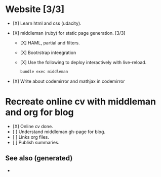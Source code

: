 # Website \[3/3\]

  - \[X\] Learn html and css (udacity).

  - \[X\] middleman (ruby) for static page generation. \[3/3\]
    
      - \[X\] HAML, partial and filters.
    
      - \[X\] Bootrstrap inteegration
    
      - \[X\] Use the following to deploy interactively with
        live-reload.
        
        ``` bash
        bundle exec middleman
        ```

  - \[X\] Write about codemirror and mathjax in codemirror

# Recreate online cv with middleman and org for blog

  - \[X\] Online cv done.
  - \[ \] Understand middleman gh-page for blog.
  - \[ \] Links org files.
  - \[ \] Publish summaries.

## See also (generated)

  -
